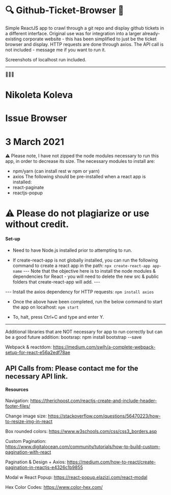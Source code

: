# 🔍 Github-Ticket-Browser 🔎
Simple ReactJS app to crawl through a git repo and display github tickets in a different interface. Original use was for integration into a larger already-existing corporate website - this has been simplified to just be the ticket browser and display. HTTP requests are done through axios. The API call is not included - message me if you want to run it.

Screenshots of localhost run included.

---
👩🏻‍💻

# Nikoleta Koleva
# Issue Browser
# 3 March 2021

⚠
Please note, I have not zipped the node modules necessary to run this app, in order to decrease its size. The necessary modules to install are:
- npm/yarn (can install rest w npm or yarn)
- axios
The following should be pre-installed when a react app is installed:
- react-paginate
- reactjs-popup


# ⚠ Please do not plagiarize or use without credit. 

#### Set-up ####

* Need to have Node.js installed prior to attempting to run.

* If create-react-app is not globally installed, you can run the following command to create a react app in the path:
```npx create-react-app app-name```
--- Note that the objective here is to install the node modules & dependencies for React - you will need to delete the new src & public folders that create-react-app will add. ---

--- Install the axios dependency for HTTP requests:
```npm install axios```

* Once the above have been completed, run the below command to start the app on localhost:
```npm start```

* To, halt, press Ctrl+C and type and enter Y.

--------------------------------------------------------------------------------------------------------
Additional libraries that are NOT necessary for app to run correctly but can be a good future addition:
bootsrap:
npm install bootstrap --save

Webpack & reactdom:
https://medium.com/swlh/a-complete-webpack-setup-for-react-e56a2edf78ae

API Calls from:
Please contact me for the necessary API link.
--------------------------------------------------------------------------------------------------------


#### Resources ####

Navigation:
https://therichpost.com/reactjs-create-and-include-header-footer-files/

Change image size:
https://stackoverflow.com/questions/56470223/how-to-resize-img-in-react

Box rounded colors:
https://www.w3schools.com/css/css3_borders.asp

Custom Pagination:
https://www.digitalocean.com/community/tutorials/how-to-build-custom-pagination-with-react

Pagination & Design + Axios:
https://medium.com/how-to-react/create-pagination-in-reactjs-e4326c1b9855

Modal w React Popup:
https://react-popup.elazizi.com/react-modal

Hex Color Codes:
https://www.color-hex.com/

